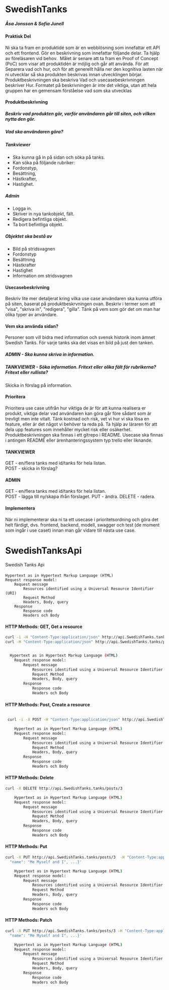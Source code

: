# SwedishTanks

##### Åsa Jonsson & Sofia Junell 


#### Praktisk Del
Ni ska ta fram en produktidé som är en webblösning som innefattar ett API och ett frontend. 
Gör en beskrivning som innefattar följande delar. Ta hjälp av föreläsaren vid behov.  
Målet är senare att ta fram en Proof of Concept (PoC) som visar att produktidén är möjlig och går att använda.
För att Separera vad och hur, och för att generellt hålla ner den kognitiva lasten när ni utvecklar så ska produkten beskrivas innan utvecklingen börjar. Produktbeskrivningen ska beskriva Vad och usecasebeskrivningen beskriver Hur. Formatet på beskrivningen är inte det viktiga, utan att hela gruppen har en gemensam förståelse vad som ska utvecklas


#### Produktbeskrivning

##### Beskriv vad produkten gör, varför användaren går till siten, och vilken nytta den gör.

##### Vad ska användaren göra?

##### Tankviewer
- Ska kunna gå in på sidan och söka på tanks. 
- Kan söka på följande rubriker: 
- Fordonstyp, 
- Besättning, 
- Hästkrafter, 
- Hastighet. 

##### Admin 
- Logga in.
- Skriver in nya tankobjekt, fält. 
- Redigera befintliga objekt. 
- Ta bort befintliga objekt.

##### Objektet ska bestå av
- Bild på stridsvagnen
- Fordonstyp  
- Besättning 
- Hästkrafter 
- Hastighet
- Information om stridsvagnen


#### Usecasebeskrivning
Beskriv lite mer detaljerat kring vilka use case användaren ska kunna utföra på siten, baserat på produktbeskrvningen ovan. Beskriv i termer som att "visa", "skriva in", "redigera", "gilla". Tänk på vem som gör det om man har olika typer av användare.

#### Vem ska använda sidan? 
Personer som vill bidra med information och svensk historik inom ämnet Swedish Tanks. 
För varje tanks ska det visas en bild på just den tanken. 

##### ADMIN - Ska kunna skriva in information.

##### TANKVIEWER - Söka information. Fritext eller olika fält för rubrikerna? Fritext eller rullista? 
Skicka in förslag på information. 


#### Prioritera
Prioritera use case utifrån hur viktiga de är för att kunna realisera er produkt, viktiga delar vad användaren kan göra går före sådant som är trevligt men inte vitalt. Tänk kostnad och risk, vet vi hur vi ska lösa en feature, eller är det något vi behöver ta reda på. Ta hjälp av läraren för att dela upp features som innehåller mycket risk eller osäkerhet.
Produktbeskrivningen ska finnas i ett gitrepo i README. Usecase ska finnas i antingen README eller ärenhanteringssystem typ trello eller liknande.

#### TANKVIEWER
GET - en/flera tanks med id/tanks för hela listan.  
POST - skicka in förslag? 

#### ADMIN 
GET - en/flera tanks med id/tanks för hela listan.  
POST - lägga till ny/skapa ifrån förslaget. 
PUT - ändra. 
DELETE - radera. 

#### Implementera
När ni implementerar ska ni ta ett usecase i prioritetsordning och göra det helt färdigt, dvs. frontend, backend, modell, swagger och test (de moment som ingår i use caset) innan man går vidare till nästa use case.

# SwedishTanksApi
Swedish Tanks Api

#### 
    Hypertext as in Hypertext Markup Language (HTML)
    Request response model:
        Request message
            Resources identified using a Universal Resource Identifier (URI)
            Request Method
            Headers, Body, query
        Response
            Response code
            Headers och Body

#### HTTP Methods: GET, Get a resource 
```sh 
curl -i -H "Content-Type:application/json" http://api.SwedishTanks.tanks/posts/3   
curl -H "Content-Type:application/json" http://api.SwedishTanks.tanks/posts/1 | jq


  Hypertext as in Hypertext Markup Language (HTML)
    Request response model:
        Request message
            Resources identified using a Universal Resource Identifier (URI)
            Request Method
            Headers, Body, query
        Response
            Response code
            Headers och Body

```
#### HTTP Methods: Post, Create a resource
```sh

 curl -i -X POST -H "Content-Type:application/json" http://api.SwedishTanks.tanks/posts  -d '{"title":"Hi, World", "body":"Fresh as morning dew", "tankId": "1"}'

    Hypertext as in Hypertext Markup Language (HTML)
    Request response model:
        Request message
            Resources identified using a Universal Resource Identifier (URI)
            Request Method
            Headers, Body, query
        Response
            Response code
            Headers och Body
```
#### HTTP Methods: Delete
```sh
curl -X DELETE http://api.SwedishTanks.tanks/posts/3 

    Hypertext as in Hypertext Markup Language (HTML)
    Request response model:
        Request message
            Resources identified using a Universal Resource Identifier (URI)
            Request Method
            Headers, Body, query
        Response
            Response code
            Headers och Body
```
#### HTTP Methods: Put
```sh
curl -X PUT http://api.SwedishTanks.tanks/posts/3  -H "Content-Type:application/json" -d  '{
  "name": "Me Myself and I", ...}'

    Hypertext as in Hypertext Markup Language (HTML)
    Request response model:
        Request message
            Resources identified using a Universal Resource Identifier (URI)
            Request Method
            Headers, Body, query
        Response
            Response code
            Headers och Body
```
#### HTTP Methods: Patch
```sh
curl -X PUT http://api.SwedishTanks.tanks/posts/3 -H "Content-Type:application/json" -d  '{
  "name": "Me Myself and I", ...}'

    Hypertext as in Hypertext Markup Language (HTML)
    Request response model:
        Request message
            Resources identified using a Universal Resource Identifier (URI)
            Request Method
            Headers, Body, query
        Response
            Response code
            Headers och Body
```
